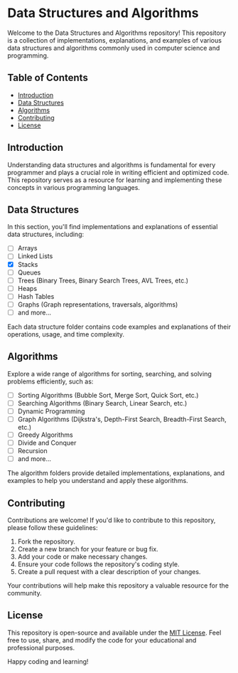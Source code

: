 # Data Structures and Algorithms

Welcome to the Data Structures and Algorithms repository! This repository is a collection of implementations, explanations, and examples of various data structures and algorithms commonly used in computer science and programming.

## Table of Contents

- [Introduction](#introduction)
- [Data Structures](#data-structures)
- [Algorithms](#algorithms)
- [Contributing](#contributing)
- [License](#license)

## Introduction

Understanding data structures and algorithms is fundamental for every programmer and plays a crucial role in writing efficient and optimized code. This repository serves as a resource for learning and implementing these concepts in various programming languages.

## Data Structures

In this section, you'll find implementations and explanations of essential data structures, including:

- [ ] Arrays
- [ ] Linked Lists
- [x] Stacks
- [ ] Queues
- [ ] Trees (Binary Trees, Binary Search Trees, AVL Trees, etc.)
- [ ] Heaps
- [ ] Hash Tables
- [ ] Graphs (Graph representations, traversals, algorithms)
- [ ] and more...

Each data structure folder contains code examples and explanations of their operations, usage, and time complexity.

## Algorithms

Explore a wide range of algorithms for sorting, searching, and solving problems efficiently, such as:

- [ ] Sorting Algorithms (Bubble Sort, Merge Sort, Quick Sort, etc.)
- [ ] Searching Algorithms (Binary Search, Linear Search, etc.)
- [ ] Dynamic Programming
- [ ] Graph Algorithms (Dijkstra's, Depth-First Search, Breadth-First Search, etc.)
- [ ] Greedy Algorithms
- [ ] Divide and Conquer
- [ ] Recursion
- [ ] and more...

The algorithm folders provide detailed implementations, explanations, and examples to help you understand and apply these algorithms.

## Contributing

Contributions are welcome! If you'd like to contribute to this repository, please follow these guidelines:

1. Fork the repository.
2. Create a new branch for your feature or bug fix.
3. Add your code or make necessary changes.
4. Ensure your code follows the repository's coding style.
5. Create a pull request with a clear description of your changes.

Your contributions will help make this repository a valuable resource for the community.

## License

This repository is open-source and available under the [MIT License](LICENSE). Feel free to use, share, and modify the code for your educational and professional purposes.

Happy coding and learning!
